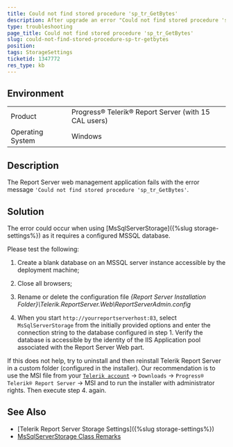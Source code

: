 ```yaml
---
title: Could not find stored procedure 'sp_tr_GetBytes'
description: After upgrade an error "Could not find stored procedure 'sp_tr_GetBytes'" occurs
type: troubleshooting
page_title: Could not find stored procedure 'sp_tr_GetBytes'
slug: could-not-find-stored-procedure-sp-tr-getbytes
position: 
tags: StorageSettings
ticketid: 1347772
res_type: kb
---
```


## Environment

<table>
	<tr>
		<td>Product</td>
		<td>Progress® Telerik® Report Server (with 15 CAL users)</td>
	</tr>
	<tr>
		<td>Operating System</td>
		<td>Windows</td>
	</tr>
</table>

## Description

The Report Server web management application fails with the error message `'Could not find stored procedure 'sp_tr_GetBytes'`.

## Solution

The error could occur when using [MsSqlServerStorage]({%slug storage-settings%}) as it requires a configured MSSQL database.

Please test the following:

1. Create a blank database on an MSSQL server instance accessible by the deployment machine;

2. Close all browsers;

3. Rename or delete the configuration file *{Report Server Installation Folder}\Telerik.ReportServer.Web\ReportServerAdmin.config*

4. When you start `http://yourreportserverhost:83`, select `MsSqlServerStorage` from the initially provided options and enter the connection string to the database configured in step 1. Verify the database is accessible by the identity of the IIS Application pool associated with the Report Server Web part.

If this does not help, try to uninstall and then reinstall Telerik Report Server in a custom folder (configured in the installer). Our recommendation is to use the MSI file from your [`Telerik account`](https://www.telerik.com/account/) -> `Downloads` -> `Progress® Telerik® Report Server` -> MSI and to run the installer with administrator rights. Then execute step 4. again.

## See Also

* [Telerik Report Server Storage Settings]({%slug storage-settings%})
* [MsSqlServerStorage Class Remarks](https://docs.telerik.com/reporting/api/telerik.reporting.cache.mssqlserverstorage#remarks)